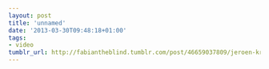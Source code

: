 ```yaml
---
layout: post
title: 'unnamed'
date: '2013-03-30T09:48:18+01:00'
tags:
- video
tumblr_url: http://fabiantheblind.tumblr.com/post/46659037809/jeroen-krielaars-saz-father-and-son-on-a
---
```

